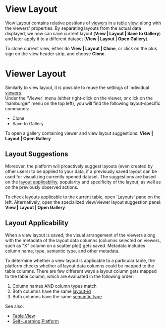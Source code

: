 <!-- TITLE: View Layout -->
<!-- SUBTITLE: -->

# View Layout

View Layout contains relative positions of [viewers](../visualize/viewers.md) in a [table view](../overview/table-view.md),
along with the viewers' properties. By separating layouts from the actual data displayed, we now can
save current layout (**View | Layout | Save to Gallery**) and later apply it to a different dataset
(**View | Layout | Open Gallery**). 

To clone current view, either do **View | Layout | Clone**, or click on the plus sign on the view header strip, 
and choose **Clone**.

# Viewer Layout

Similarly to view layout, it is possible to reuse the settings of individual [viewers](../visualize/viewers.md).   
Under the 'Viewer' menu (either right-click on the viewer, or click on the 'hamburger' menu on the top left),
you will find the following layout-specific commands:
* Clone
* Save to Gallery

To open a gallery containing viewer and view layout suggestions: **View | Layout | Open Gallery**

## Layout Suggestions

Moreover, the platform will proactively suggest layouts (even created by
other users) to be applied to your data, if a previously saved layout can be used for visualizing currently
opened dataset. The suggestions are based on the [layout applicability](#layout-applicability), 
popularity and specificity of the layout, as well as on the previously observed actions.
 
To check layouts applicable to the current table, open 'Layouts' pane on the left. Alternatively,
open the specialized view/viewer layout suggestion panel: **View | Layout | Open Gallery** 

## Layout Applicability

When a view layout is saved, the visual arrangement of the viewers along with the metadata of the 
layout data columns (columns selected on viewers, such as "X" column on a scatter plot) gets saved. 
Metadata includes column name, type, semantic type, and other metadata.

To determine whether a view layout is applicable to a particular table, the platform checks whether
all layout data columns could be mapped to the table columns. There are few different ways a 
layout column gets mapped to the table column, which are evaluated in the following order:

1. Column names AND column types match
2. Both columns have the same [layout-id](../discover/tags.md#layout-id) 
3. Both columns have the same [semantic type](../discover/tags.md#quality)
 
See also:
* [Table View](../overview/table-view.md)
* [Self-Learning Platform](../learn/self-learning-platform.md)
